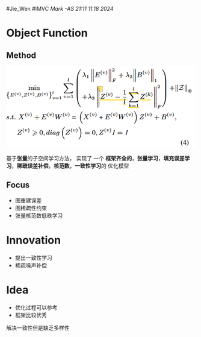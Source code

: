 #Jie_Wen #IMVC 
_Mark  -AS     21:11  11.18  2024_
# Object Function
## Method


![{DAB8A9ED-AF2A-483B-8FD0-019607D8CDF8}](https://raw.githubusercontent.com/Ah-saber/MyPic/main/%7BDAB8A9ED-AF2A-483B-8FD0-019607D8CDF8%7D.png)

基于**张量**的子空间学习方法，
实现了 一个 **框架齐全的**，**张量学习**，**填充误差学习**，**稀疏误差补偿**，**核范数**，**一致性学习**的 优化模型

## Focus

- 图重建误差
- 图稀疏性约束
- 张量核范数低秩学习

# Innovation

- 提出一致性学习
- 稀疏噪声补偿

# Idea

- 优化过程可以参考
- 框架比较优秀

解决一致性但是缺乏多样性
